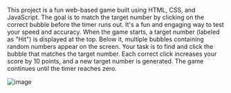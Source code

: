This project is a fun web-based game built using HTML, CSS, and JavaScript. The goal is to match the target number by clicking on the correct bubble before the timer runs out. It's a fun and engaging way to test your speed and accuracy.
When the game starts, a target number (labeled as "Hit") is displayed at the top. Below it, multiple bubbles containing random numbers appear on the screen. Your task is to find and click the bubble that matches the target number. Each correct click increases your score by 10 points, and a new target number is generated. The game continues until the timer reaches zero.



![image](https://github.com/user-attachments/assets/2d7691b2-2f38-4378-a878-50923ed0fc7e)
